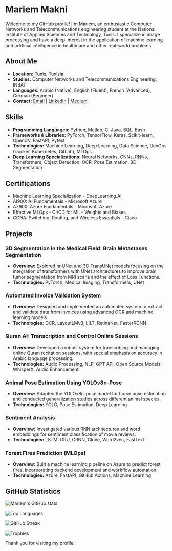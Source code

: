 # Mariem Makni

Welcome to my GitHub profile! I'm Mariem, an enthusiastic Computer Networks and Telecommunications engineering student at the National Institute of Applied Sciences and Technology, Tunis. I specialize in image processing and have a deep interest in the application of machine learning and artificial intelligence in healthcare and other real-world problems.

## About Me

- **Location:** Tunis, Tunisia
- **Studies:** Computer Networks and Telecommunications Engineering, INSAT
- **Languages:** Arabic (Native), English (Fluent), French (Advanced), German (Beginner)
- **Contact:** [Email](mailto:mariem.makni@insat.ucar.tn) | [LinkedIn](https://www.linkedin.com/in/makni-mariem-6777861b6/) | [Medium]([https://medium.com/@maknimariem11])

## Skills

- **Programming Languages:** Python, Matlab, C, Java, SQL, Bash
- **Frameworks & Libraries:** PyTorch, TensorFlow, Keras, Scikit-learn, OpenCV, FastAPI, Pytest
- **Technologies:** Machine Learning, Deep Learning, Data Science, DevOps (Docker, Kubernetes, GitLab), MLOps
- **Deep Learning Specializations:** Neural Networks, CNNs, RNNs, Transformers, Object Detection, OCR, Pose Estimation, 3D Segmentation

## Certifications

- Machine Learning Specialization - DeepLearning.AI
- AI900: AI Fundamentals - Microsoft Azure
- AZ900: Azure Fundamentals - Microsoft Azure
- Effective MLOps - CI/CD for ML - Weights and Biases
- CCNA: Switching, Routing, and Wireless Essentials - Cisco

## Projects

### 3D Segmentation in the Medical Field: Brain Metastases Segmentation
- **Overview:** Explored nnUNet and 3D TransUNet models focusing on the integration of transformers with UNet architectures to improve brain tumor segmentation from MRI scans and the effect of Loss Functions.
- **Technologies:** PyTorch, Medical Imaging, Transformers, UNet

### Automated Invoice Validation System
- **Overview:** Designed and implemented an automated system to extract and validate data from invoices using advanced OCR and machine learning models.
- **Technologies:** OCR, LayoutLMv3, LILT, RetinaNet, FasterRCNN

### Quran AI: Transcription and Control Online Sessions
- **Overview:** Developed a robust system for transcribing and managing online Quran recitation sessions, with special emphasis on accuracy in Arabic language processing.
- **Technologies:** Audio Processing, NLP, GPT API, Open Source Models, WhisperX, Audio Enhancement

### Animal Pose Estimation Using YOLOv8n-Pose
- **Overview:** Adapted the YOLOv8n-pose model for horse pose estimation and conducted generalization studies across different animal species.
- **Technologies:** YOLO, Pose Estimation, Deep Learning

### Sentiment Analysis
- **Overview:** Investigated various RNN architectures and word embeddings for sentiment classification of movie reviews.
- **Technologies:** LSTM, GRU, CRNN, GloVe, Word2vec, FastText

### Forest Fires Prediction (MLOps)
- **Overview:** Built a machine learning pipeline on Azure to predict forest fires, incorporating backend development and workflow automation.
- **Technologies:** Azure, FastAPI, GitHub Actions, Machine Learning

## GitHub Statistics

![Mariem's GitHub stats](https://github-readme-stats.vercel.app/api?username=mariem-m11&show_icons=true&theme=radical)

![Top Languages](https://github-readme-stats.vercel.app/api/top-langs/?username=mariem-m11&layout=compact&theme=radical)

![GitHub Streak](https://github-readme-streak-stats.herokuapp.com/?user=mariem-m11&theme=dark)

![Trophies](https://github-profile-trophy.vercel.app/?username=mariem-m11&theme=onedark)


Thank you for visiting my profile!
